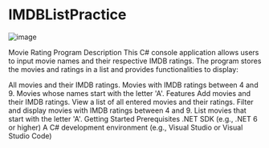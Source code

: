 # IMDBListPractice

![image](https://github.com/user-attachments/assets/df15fb9b-e0eb-40b7-9991-5e6eab693f15)

Movie Rating Program
Description
This C# console application allows users to input movie names and their respective IMDB ratings. The program stores the movies and ratings in a list and provides functionalities to display:

All movies and their IMDB ratings.
Movies with IMDB ratings between 4 and 9.
Movies whose names start with the letter 'A'.
Features
Add movies and their IMDB ratings.
View a list of all entered movies and their ratings.
Filter and display movies with IMDB ratings between 4 and 9.
List movies that start with the letter 'A'.
Getting Started
Prerequisites
.NET SDK (e.g., .NET 6 or higher)
A C# development environment (e.g., Visual Studio or Visual Studio Code)
